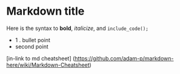 # Markdown title

Here is the syntax to **bold**, *italicize*, and `include_code();`

* 1 . bullet point
* second point

[in-link to md cheatsheet] (https://github.com/adam-p/markdown-here/wiki/Markdown-Cheatsheet)
